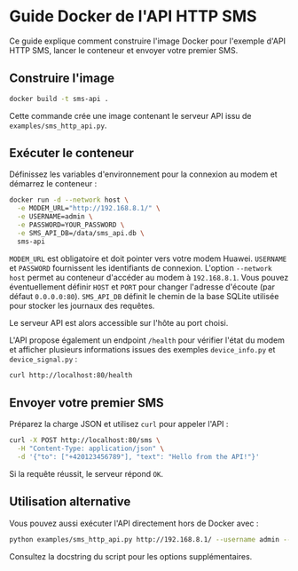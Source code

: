 # Guide Docker de l'API HTTP SMS

Ce guide explique comment construire l'image Docker pour l'exemple d'API HTTP SMS, lancer le conteneur et envoyer votre premier SMS.

## Construire l'image

```bash
docker build -t sms-api .
```

Cette commande crée une image contenant le serveur API issu de `examples/sms_http_api.py`.

## Exécuter le conteneur

Définissez les variables d'environnement pour la connexion au modem et démarrez le conteneur :

```bash
docker run -d --network host \
  -e MODEM_URL="http://192.168.8.1/" \
  -e USERNAME=admin \
  -e PASSWORD=YOUR_PASSWORD \
  -e SMS_API_DB=/data/sms_api.db \
  sms-api
```

`MODEM_URL` est obligatoire et doit pointer vers votre modem Huawei. `USERNAME` et `PASSWORD` fournissent les identifiants de connexion. L'option `--network host` permet au conteneur d'accéder au modem à `192.168.8.1`. Vous pouvez éventuellement définir `HOST` et `PORT` pour changer l'adresse d'écoute (par défaut `0.0.0.0:80`).
`SMS_API_DB` définit le chemin de la base SQLite utilisée pour stocker les journaux des requêtes.

Le serveur API est alors accessible sur l'hôte au port choisi.

L'API propose également un endpoint `/health` pour vérifier l'état du modem et
afficher plusieurs informations issues des exemples `device_info.py` et
`device_signal.py` :

```bash
curl http://localhost:80/health
```


## Envoyer votre premier SMS

Préparez la charge JSON et utilisez `curl` pour appeler l'API :

```bash
curl -X POST http://localhost:80/sms \
  -H "Content-Type: application/json" \
  -d '{"to": ["+420123456789"], "text": "Hello from the API!"}'
```

Si la requête réussit, le serveur répond `OK`.

## Utilisation alternative

Vous pouvez aussi exécuter l'API directement hors de Docker avec :

```bash
python examples/sms_http_api.py http://192.168.8.1/ --username admin --password YOUR_PASSWORD
```

Consultez la docstring du script pour les options supplémentaires.
